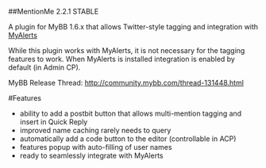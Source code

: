 ##MentionMe 2.2.1 STABLE

A plugin for MyBB 1.6.x that allows Twitter-style tagging and integration with [MyAlerts](https://github.com/euantor/MyAlerts)

While this plugin works with MyAlerts, it is not necessary for the tagging features to work. When MyAlerts is installed integration is enabled by default (in Admin CP).

MyBB Release Thread: http://community.mybb.com/thread-131448.html

#Features
* ability to add a postbit button that allows multi-mention tagging and insert in Quick Reply
* improved name caching rarely needs to query
* automatically add a code button to the editor (controllable in ACP)
* features popup with auto-filling of user names
* ready to seamlessly integrate with MyAlerts
